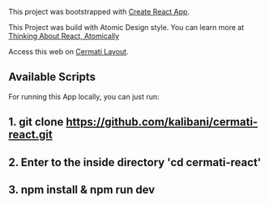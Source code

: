 This project was bootstrapped with [Create React App](https://github.com/facebook/create-react-app).

This Project was build with Atomic Design style. You can learn more at [Thinking About React, Atomically](https://blog.usejournal.com/thinking-about-react-atomically-608c865d2262)

Access this web on [Cermati Layout](https://cermati-layout.herokuapp.com/).

## Available Scripts

For running this App locally, you can just run:
## 1. git clone https://github.com/kalibani/cermati-react.git
## 2. Enter to the inside directory 'cd cermati-react'
## 3. npm install & npm run dev


